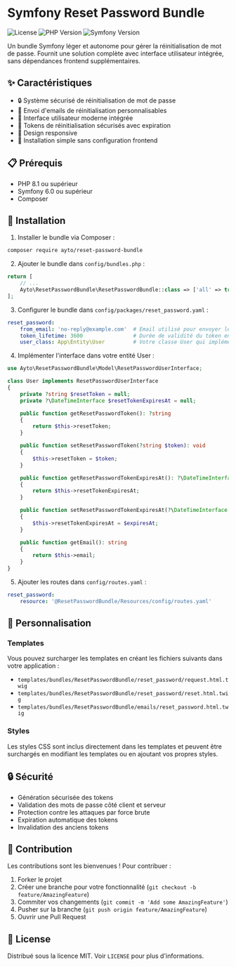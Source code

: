 # Symfony Reset Password Bundle

![License](https://img.shields.io/badge/license-MIT-blue.svg)
![PHP Version](https://img.shields.io/badge/php-%3E%3D8.1-8892BF.svg)
![Symfony Version](https://img.shields.io/badge/symfony-%5E6.0-000000.svg)

Un bundle Symfony léger et autonome pour gérer la réinitialisation de mot de passe. Fournit une solution complète avec interface utilisateur intégrée, sans dépendances frontend supplémentaires.

## ✨ Caractéristiques

- 🔒 Système sécurisé de réinitialisation de mot de passe
- 📧 Envoi d'emails de réinitialisation personnalisables
- 🎨 Interface utilisateur moderne intégrée
- 🔄 Tokens de réinitialisation sécurisés avec expiration
- 📱 Design responsive
- 🚀 Installation simple sans configuration frontend

## 📋 Prérequis

- PHP 8.1 ou supérieur
- Symfony 6.0 ou supérieur
- Composer

## 🚀 Installation

1. Installer le bundle via Composer :

```bash
composer require ayto/reset-password-bundle
```

2. Ajouter le bundle dans `config/bundles.php` :

```php
return [
    // ...
    Ayto\ResetPasswordBundle\ResetPasswordBundle::class => ['all' => true],
];
```

3. Configurer le bundle dans `config/packages/reset_password.yaml` :

```yaml
reset_password:
    from_email: 'no-reply@example.com'  # Email utilisé pour envoyer les emails de réinitialisation
    token_lifetime: 3600                # Durée de validité du token en secondes (1 heure par défaut)
    user_class: App\Entity\User         # Votre classe User qui implémente ResetPasswordUserInterface
```

4. Implémenter l'interface dans votre entité User :

```php
use Ayto\ResetPasswordBundle\Model\ResetPasswordUserInterface;

class User implements ResetPasswordUserInterface
{
    private ?string $resetToken = null;
    private ?\DateTimeInterface $resetTokenExpiresAt = null;

    public function getResetPasswordToken(): ?string
    {
        return $this->resetToken;
    }

    public function setResetPasswordToken(?string $token): void
    {
        $this->resetToken = $token;
    }

    public function getResetPasswordTokenExpiresAt(): ?\DateTimeInterface
    {
        return $this->resetTokenExpiresAt;
    }

    public function setResetPasswordTokenExpiresAt(?\DateTimeInterface $expiresAt): void
    {
        $this->resetTokenExpiresAt = $expiresAt;
    }

    public function getEmail(): string
    {
        return $this->email;
    }
}
```

5. Ajouter les routes dans `config/routes.yaml` :

```yaml
reset_password:
    resource: '@ResetPasswordBundle/Resources/config/routes.yaml'
```

## 🎨 Personnalisation

### Templates

Vous pouvez surcharger les templates en créant les fichiers suivants dans votre application :

- `templates/bundles/ResetPasswordBundle/reset_password/request.html.twig`
- `templates/bundles/ResetPasswordBundle/reset_password/reset.html.twig`
- `templates/bundles/ResetPasswordBundle/emails/reset_password.html.twig`

### Styles

Les styles CSS sont inclus directement dans les templates et peuvent être surchargés en modifiant les templates ou en ajoutant vos propres styles.

## 🔒 Sécurité

- Génération sécurisée des tokens
- Validation des mots de passe côté client et serveur
- Protection contre les attaques par force brute
- Expiration automatique des tokens
- Invalidation des anciens tokens

## 🤝 Contribution

Les contributions sont les bienvenues ! Pour contribuer :

1. Forker le projet
2. Créer une branche pour votre fonctionnalité (`git checkout -b feature/AmazingFeature`)
3. Commiter vos changements (`git commit -m 'Add some AmazingFeature'`)
4. Pusher sur la branche (`git push origin feature/AmazingFeature`)
5. Ouvrir une Pull Request

## 📝 License

Distribué sous la licence MIT. Voir `LICENSE` pour plus d'informations.
